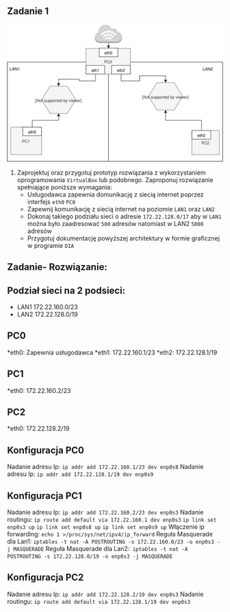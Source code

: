 Zadanie 1
---------

![zadanie 1](zadanie-1.svg)

1. Zaprojektuj oraz przygotuj prototyp rozwiązania z wykorzystaniem oprogramowania ``VirtualBox`` lub podobnego. 
Zaproponuj rozwiązanie spełniające poniższe wymagania:
   * Usługodawca zapewnia domunikację z siecią internet poprzez interfejs ``eth0`` ``PC0``
   * Zapewnij komunikację z siecią internet na poziomie ``LAN1`` oraz ``LAN2``
   * Dokonaj takiego podziału sieci o adresie ``172.22.128.0/17`` aby w ``LAN1`` można było zaadresować ``500`` adresów natomiast w LAN2 ``5000`` adresów    
   * Przygotuj dokumentację powyższej architektury w formie graficznej w programie ``DIA``

Zadanie- Rozwiązanie:
---
Podział sieci na 2 podsieci:
---
  * LAN1 172.22.160.0/23 
  * LAN2 172.22.128.0/19

PC0
---
*eth0: Zapewnia usługodawca
*eth1: 172.22.160.1/23
*eth2: 172.22.128.1/19

PC1
---
*eth0: 172.22.160.2/23

PC2
---
*eth0: 172.22.128.2/19

Konfiguracja PC0
---
Nadanie adresu Ip: ``ip addr add 172.22.160.1/23 dev enp0s8``
Nadanie adresu Ip: ``ip addr add 172.22.128.1/19 dev enp0s9``

Konfiguracja PC1
---
Nadanie adresu Ip: ``ip addr add 172.22.160.2/23 dev enp0s3``
Nadanie routingu: ``ip route add default via 172.22.160.1 dev enp0s3``
``ip link set enp0s3 up``
``ip link set enp0s8 up``
``ip link set enp0s9 up``
Włączenie ip forwarding: ``echo 1 >/proc/sys/net/ipv4/ip_forward``
Reguła Masquerade dla Lan1: ``iptables -t nat -A POSTROUTING -s 172.22.160.0/23 -o enp0s3 -j MASQUERADE``
Reguła Masquerade dla Lan2:`` iptables -t nat -A POSTROUTING -s 172.22.128.0/19 -o enp0s3 -j MASQUERADE``

Konfiguracja PC2
---
Nadanie adresu Ip: ``ip addr add 172.22.128.2/19 dev enp0s3``
Nadanie routingu: ``ip route add default via 172.22.128.1/19 dev enp0s3``
